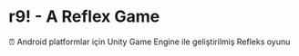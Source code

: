 # r9! - A Reflex Game
:alarm_clock: Android platformlar için Unity Game Engine ile geliştirilmiş Refleks oyunu
